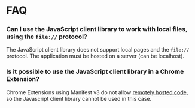 # FAQ

### Can I use the JavaScript client library to work with local files, using the `file://` protocol?

The JavaScript client library does not support local pages and the `file://` protocol. The application must be hosted on a server (can be localhost).

### Is it possible to use the JavaScript client library in a Chrome Extension?

Chrome Extensions using Manifest v3 do not allow [remotely hosted code](https://developer.chrome.com/docs/extensions/mv3/intro/mv3-overview/#remotely-hosted-code), so the Javascript client library cannot be used in this case.
